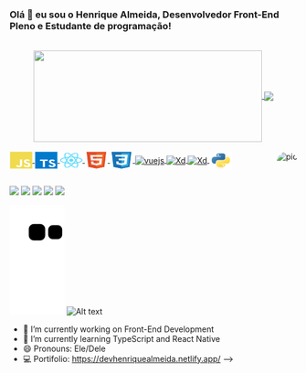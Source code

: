  ### Olá 👋 eu sou o Henrique Almeida, Desenvolvedor Front-End Pleno e Estudante de programação!
 <br>
<div align="center">
  <a href="https://github.com/hicones">
  <img align="center" height="160em" width="400" src="https://github-readme-stats.vercel.app/api?username=hicones&show_icons=true&theme=midnight-purple&hide=contribs,prs,issues&"/>
  <img align="center" height="160em" src="https://github-readme-stats.vercel.app/api/top-langs/?username=hicones&layout=compact&langs_count=7&theme=midnight-purple"/>
</div>
<div style="display: inline_block"><br>
  <img align="center" alt="Js" height="30" width="40" src="https://raw.githubusercontent.com/devicons/devicon/master/icons/javascript/javascript-plain.svg">
  <img align="center" alt="Ts" height="30" width="40" src="https://raw.githubusercontent.com/devicons/devicon/master/icons/typescript/typescript-plain.svg">
  <img align="center" alt="React" height="30" width="40" src="https://raw.githubusercontent.com/devicons/devicon/master/icons/react/react-original.svg">
  <img align="center" alt="HTML" height="30" width="40" src="https://raw.githubusercontent.com/devicons/devicon/master/icons/html5/html5-original.svg">
  <img align="center" alt="CSS" height="30" width="40" src="https://raw.githubusercontent.com/devicons/devicon/master/icons/css3/css3-original.svg">
  <img align="center" alt="vuejs" height="30" width="40" src="https://cdn.jsdelivr.net/gh/devicons/devicon/icons/vuejs/vuejs-plain-wordmark.svg">
  <img align="center" alt="Xd" height="30" width="40" src="https://cdn.jsdelivr.net/gh/devicons/devicon/icons/xd/xd-plain.svg">
  <img align="center" alt="Xd" height="30" width="40" src="https://cdn.jsdelivr.net/gh/devicons/devicon/icons/java/java-plain-wordmark.svg">
  <img align="center" alt="Python" height="30" width="40" src="https://raw.githubusercontent.com/devicons/devicon/master/icons/python/python-original.svg">
 
  <img align="right" alt="pic" height="150" style="border-radius:50px;" src="https://i.ibb.co/n6cZp0X/Pic.png">
</div>
  
  ##
 
<div>  
  <a href = "mailto:devhenrique.almeida@gmail.com"><img src="https://img.shields.io/badge/-Gmail-%23333?style=for-the-badge&logo=gmail&logoColor=white" target="_blank"></a>
  <a href="https://www.linkedin.com/in/henrique-almeida-079867169/" target="_blank"><img src="https://img.shields.io/badge/-LinkedIn-%230077B5?style=for-the-badge&logo=linkedin&logoColor=white" target="_blank"></a> 
  <a href="https://app.netlify.com/teams/hicones/overview" target="_blank"><img src="https://img.shields.io/badge/Netlify-00C7B7?style=for-the-badge&logo=netlify&logoColor=white" target="_blank"></a> 
  <a href="https://www.instagram.com/hicones1/" target="_blank"><img src="https://img.shields.io/badge/-Instagram-%23E4405F?style=for-the-badge&logo=instagram&logoColor=white" target="_blank"></a>
  <a href="#" target="_blank"><img src="https://img.shields.io/badge/Discord-7289DA?style=for-the-badge&logo=discord&logoColor=white" target="_blank"></a>
 
  ![Snake animation](https://github.com/rafaballerini/rafaballerini/blob/output/github-contribution-grid-snake.svg)
 ![Alt text](https://spotify-recently-played-readme.vercel.app/api?user=22wqbl6rlwenhj6utf7lh25oi)
 
</div>


- 🔭 I’m currently working on Front-End Development
- 🌱 I’m currently learning TypeScript and React Native
- 😄 Pronouns: Ele/Dele
- 💻 Portifolio: https://devhenriquealmeida.netlify.app/
-->
